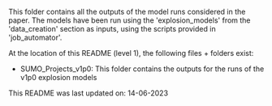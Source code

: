 This folder contains all the outputs of the model runs considered in the paper. The models have been run using the 'explosion_models' from
the 'data_creation' section as inputs, using the scripts provided in 'job_automator'.

At the location of this README (level 1), the following files + folders exist:

- SUMO_Projects_v1p0: This folder contains the outputs for the runs of the v1p0 explosion models

This README was last updated on: 14-06-2023
